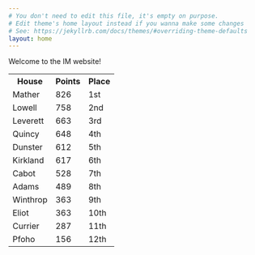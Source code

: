 ```yaml
---
# You don't need to edit this file, it's empty on purpose.
# Edit theme's home layout instead if you wanna make some changes
# See: https://jekyllrb.com/docs/themes/#overriding-theme-defaults
layout: home
---
```


Welcome to the IM website!

<table id="customers">
  <tr>
    <th>House</th>
    <th>Points</th>
    <th>Place</th>
  </tr>
  <tr>
    <td>Mather</td>
    <td>826</td>
    <td>1st</td>
  </tr>
  <tr>
    <td>Lowell</td>
    <td>758</td>
    <td>2nd</td>
  </tr>
  <tr>
    <td>Leverett</td>
    <td>663</td>
    <td>3rd</td>
  </tr>
  <tr>
    <td>Quincy</td>
    <td>648</td>
    <td>4th</td>
  </tr>
  <tr>
    <td>Dunster</td>
    <td>612</td>
    <td>5th</td>
  </tr>
  <tr>
    <td>Kirkland</td>
    <td>617</td>
    <td>6th</td>
  </tr>
  <tr>
    <td>Cabot</td>
    <td>528</td>
    <td>7th</td>
  </tr>
  <tr>
    <td>Adams</td>
    <td>489</td>
    <td>8th</td>
  </tr>
  <tr>
    <td>Winthrop</td>
    <td>363</td>
    <td>9th</td>
  </tr>
  <tr>
    <td>Eliot</td>
    <td>363</td>
    <td>10th</td>
  </tr>
  <tr>
    <td>Currier</td>
    <td>287</td>
    <td>11th</td>
  </tr>
  <tr>
    <td>Pfoho</td>
    <td>156</td>
    <td>12th</td>
  </tr>
</table>

<br/>
